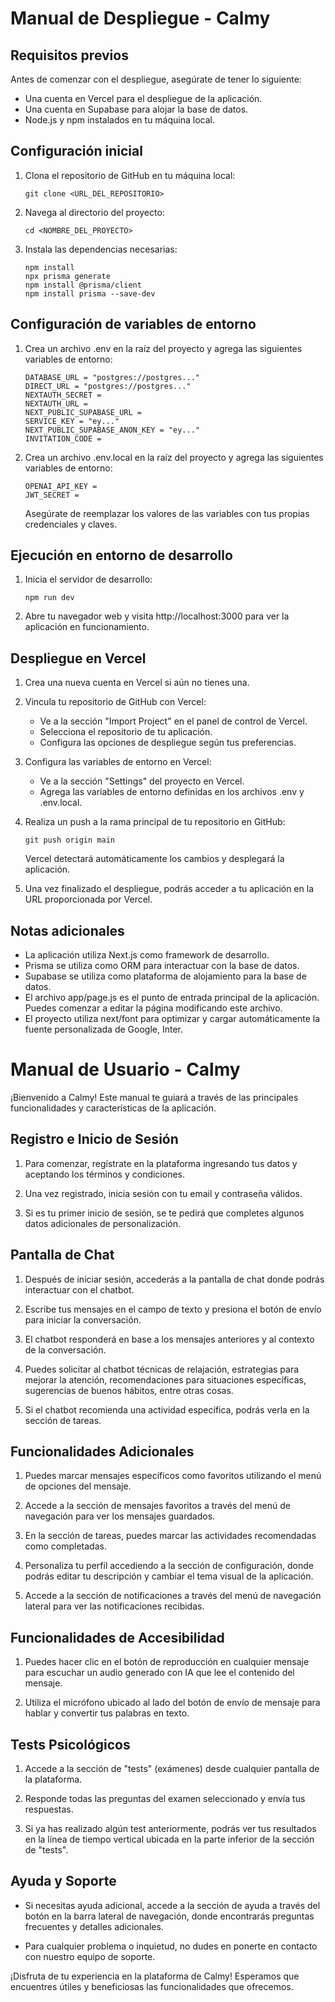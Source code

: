 # Manual de Despliegue - Calmy

## Requisitos previos

Antes de comenzar con el despliegue, asegúrate de tener lo siguiente:

- Una cuenta en Vercel para el despliegue de la aplicación.
- Una cuenta en Supabase para alojar la base de datos.
- Node.js y npm instalados en tu máquina local.

## Configuración inicial

1. Clona el repositorio de GitHub en tu máquina local:

   ```
   git clone <URL_DEL_REPOSITORIO>
   ```

2. Navega al directorio del proyecto:

   ```
   cd <NOMBRE_DEL_PROYECTO>
   ```

3. Instala las dependencias necesarias:

   ```
   npm install
   npx prisma generate
   npm install @prisma/client
   npm install prisma --save-dev
   ```

## Configuración de variables de entorno

1. Crea un archivo .env en la raíz del proyecto y agrega las siguientes variables de entorno:

   ```
   DATABASE_URL = "postgres://postgres..."
   DIRECT_URL = "postgres://postgres..."
   NEXTAUTH_SECRET = 
   NEXTAUTH_URL = 
   NEXT_PUBLIC_SUPABASE_URL = 
   SERVICE_KEY = "ey..."
   NEXT_PUBLIC_SUPABASE_ANON_KEY = "ey..."
   INVITATION_CODE = 
   ```

2. Crea un archivo .env.local en la raíz del proyecto y agrega las siguientes variables de entorno:

   ```
   OPENAI_API_KEY = 
   JWT_SECRET = 
   ```

   Asegúrate de reemplazar los valores de las variables con tus propias credenciales y claves.

## Ejecución en entorno de desarrollo

1. Inicia el servidor de desarrollo:

   ```
   npm run dev
   ```

2. Abre tu navegador web y visita http://localhost:3000 para ver la aplicación en funcionamiento.

## Despliegue en Vercel

1. Crea una nueva cuenta en Vercel si aún no tienes una.

2. Vincula tu repositorio de GitHub con Vercel:
   - Ve a la sección "Import Project" en el panel de control de Vercel.
   - Selecciona el repositorio de tu aplicación.
   - Configura las opciones de despliegue según tus preferencias.

3. Configura las variables de entorno en Vercel:
   - Ve a la sección "Settings" del proyecto en Vercel.
   - Agrega las variables de entorno definidas en los archivos .env y .env.local.

4. Realiza un push a la rama principal de tu repositorio en GitHub:

   ```
   git push origin main
   ```

   Vercel detectará automáticamente los cambios y desplegará la aplicación.

5. Una vez finalizado el despliegue, podrás acceder a tu aplicación en la URL proporcionada por Vercel.

## Notas adicionales

- La aplicación utiliza Next.js como framework de desarrollo.
- Prisma se utiliza como ORM para interactuar con la base de datos.
- Supabase se utiliza como plataforma de alojamiento para la base de datos.
- El archivo app/page.js es el punto de entrada principal de la aplicación. Puedes comenzar a editar la página modificando este archivo.
- El proyecto utiliza next/font para optimizar y cargar automáticamente la fuente personalizada de Google, Inter.

# Manual de Usuario - Calmy

¡Bienvenido a Calmy! Este manual te guiará a través de las principales funcionalidades y características de la aplicación.

## Registro e Inicio de Sesión

1. Para comenzar, regístrate en la plataforma ingresando tus datos y aceptando los términos y condiciones.

2. Una vez registrado, inicia sesión con tu email y contraseña válidos.

3. Si es tu primer inicio de sesión, se te pedirá que completes algunos datos adicionales de personalización.

## Pantalla de Chat

1. Después de iniciar sesión, accederás a la pantalla de chat donde podrás interactuar con el chatbot.

2. Escribe tus mensajes en el campo de texto y presiona el botón de envío para iniciar la conversación.

3. El chatbot responderá en base a los mensajes anteriores y al contexto de la conversación.

4. Puedes solicitar al chatbot técnicas de relajación, estrategias para mejorar la atención, recomendaciones para situaciones específicas, sugerencias de buenos hábitos, entre otras cosas.

5. Si el chatbot recomienda una actividad específica, podrás verla en la sección de tareas.

## Funcionalidades Adicionales

1. Puedes marcar mensajes específicos como favoritos utilizando el menú de opciones del mensaje.

2. Accede a la sección de mensajes favoritos a través del menú de navegación para ver los mensajes guardados.

3. En la sección de tareas, puedes marcar las actividades recomendadas como completadas.

4. Personaliza tu perfil accediendo a la sección de configuración, donde podrás editar tu descripción y cambiar el tema visual de la aplicación.

5. Accede a la sección de notificaciones a través del menú de navegación lateral para ver las notificaciones recibidas.

## Funcionalidades de Accesibilidad

1. Puedes hacer clic en el botón de reproducción en cualquier mensaje para escuchar un audio generado con IA que lee el contenido del mensaje.

2. Utiliza el micrófono ubicado al lado del botón de envío de mensaje para hablar y convertir tus palabras en texto.

## Tests Psicológicos

1. Accede a la sección de "tests" (exámenes) desde cualquier pantalla de la plataforma.

2. Responde todas las preguntas del examen seleccionado y envía tus respuestas.

3. Si ya has realizado algún test anteriormente, podrás ver tus resultados en la línea de tiempo vertical ubicada en la parte inferior de la sección de "tests".

## Ayuda y Soporte

- Si necesitas ayuda adicional, accede a la sección de ayuda a través del botón en la barra lateral de navegación, donde encontrarás preguntas frecuentes y detalles adicionales.

- Para cualquier problema o inquietud, no dudes en ponerte en contacto con nuestro equipo de soporte.

¡Disfruta de tu experiencia en la plataforma de Calmy! Esperamos que encuentres útiles y beneficiosas las funcionalidades que ofrecemos.
